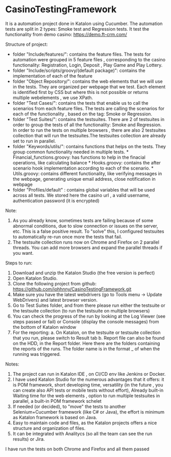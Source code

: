 # CasinoTestingFramework

It is a automation project done in Katalon using Cucumber.
The automation tests are split in 2 types: Smoke test and Regression tests. It test the functionality from demo casino: https://demo.ft-crm.com/ 

Structure of project:
- folder "Include/features/": contains the feature files. The tests for automation were grouped in 5 feature files , corresponding to the casino functionality: Registration, Login, Deposit , Play Game and Play Lottery.
- folder "Include/scripts/groovy/(default package)": contains the implementation of each of the feature 
- folder "Object Repository/": contains the web elements that we will use in the tests. They are organized per webpage that we test. Each element is identified first by CSS but where this is not possible or returns multiple webelements , we use XPath.
- folder "Test Cases/": contains the tests that enable us to call the scenarios from each feature files. The tests are calling the scenarios for each of the functionality , based on the tag: Smoke or Regression.
- folder "Test Suites/": contains the testsuites. There are 2 of testsuites in order to group the tests of all the functionality: Smoke and Regression. In order to run the tests on multiple browsers , there are also 2 testsuites collection that will run the testsuites.The testsuites collection are already set to run in parallel.
- folder "Keywords/utils/": contains functions that helps on the tests. They group common functionality needed in multiple tests.
		* Financial_functions.groovy: has functions to help in the finacial operations, like calculating balance
		* Hooks.groovy: contains the after scenario hook implementation according to each of the scenario.
		* Utils.groovy: contains different functionality, like verifying messages in the webpage, generating unique email address, close notification in webpage
- folder "Profiles/default" : contains global variables that will be used across all tests. We stored here the casino url , a valid username, authentication password (it is encrypted)
		
		
Note: 
1. As you already know, sometimes tests are failing because of some abnormal conditions, due to slow connection or issues on the server, etc. This is a false positive result. To "solve" this, I configured testsuites to automatically re-run once more the tests that fail.
2. The testsuite collection runs now on Chrome and Firefox on 2 parallel threads. You can add more browsers and expand the parallel threads if you want.


Steps to run:

1. Download and unzip the Katalon Studio (the free version is perfect)
2. Open Katalon Studio.
3. Clone the following project from github: https://github.com/johhnny/CasinoTestingFramework.git
4. Make sure you have the latest webdrivers (go to Tools menu -> Update WebDrivers) and latest browser version.
5. Go to Test Suites folder, and from there please run either the testsuite or the testsuite collection (to run the testsuite on multiple browsers)
6. You can check the progress of the run by looking at the Log Viewer (see steps passed or fail) or Console (display the console messages) from the bottom of Katalon window
7. For the reporting:
	a. On Katalon, on the testsuite or testsuite collection that you run, please switch to Result tab
	b. Report file can also be found on the HDD, in the Report folder. Here there are the folders containing the reports of the runs. The folder name is in the format <date>_<time> of when the running was triggered.
	


Notes: 
1. The project can run in Katalon IDE , on CI/CD env like Jenkins or Docker. 
2. I have used Katalon Studio for the numerous advantages that it offers: it is POM framework, short developing time, versatility (in the future , you can create also API tests or mobile tests without effort), Already built-in Waiting time for the web elements , option to run multiple testsuites in parallel, a built-in POM framework schelet 
3. If needed (or decided), to "move" the tests to another Selenium+Cucumber framework (like C# or Java), the effort is minimum as Katalon framework is based on Java.
4. Easy to maintain code and files, as the Katalon projects offers a nice structure and organization of files.
5. It can be integrated with Analitycs (so all the team can see the run results) or Jira. 

I have run the tests on both Chrome and Firefox and all them passed  
